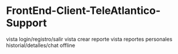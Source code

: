 # FrontEnd-Client-TeleAtlantico-Support
 
vista login/registro/salir
vista crear reporte
vista reportes personales historial/detalles/chat offline

